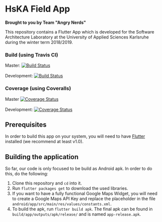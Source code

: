 # HsKA Field App
**Brought to you by Team "Angry Nerds"**

This repository contains a Flutter App which is developed for the Software Architecture Laboratory at the University of Applied Sciences Karlsruhe during the winter term 2018/2019.

### Build (using  Travis CI)
Master: [![Build Status](https://travis-ci.com/Wekra/angry_nerds.svg?branch=master)](https://travis-ci.com/Wekra/angry_nerds)
<br/>
<br/>
Development: [![Build Status](https://travis-ci.com/Wekra/angry_nerds.svg?branch=development)](https://travis-ci.com/Wekra/angry_nerds)

### Coverage (using Coveralls)
Master [![Coverage Status](https://coveralls.io/repos/github/Wekra/angry_nerds/badge.svg?branch=master)](https://coveralls.io/github/Wekra/angry_nerds?branch=master)
<br/>
<br/>
Development: [![Coverage Status](https://coveralls.io/repos/github/Wekra/angry_nerds/badge.svg?branch=development)](https://coveralls.io/github/Wekra/angry_nerds?branch=development)


## Prerequisites
In order to build this app on your system, you will need to have [Flutter](https://flutter.io/) installed (we recommend at least v1.0).

## Building the application

So far, our code is only focused to be build as Android apk.
In order to do this, do the following:

1. Clone this repository and ```cd``` into it.
2. Run ```flutter packages get``` to download the used libraries.
3. If you want to have a fully functional Google Maps Widget, you will need to create a Google Maps API Key and replace the placeholder in the file ```android/app/src/main/res/values/constants.xml```.
4. To build the apk, run ```flutter build apk```. The final apk can be found in ```build/app/outputs/apk/release/``` and is named ```app-release.apk```.
